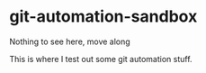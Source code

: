 # git-automation-sandbox
Nothing to see here, move along

This is where I test out some git automation stuff.
